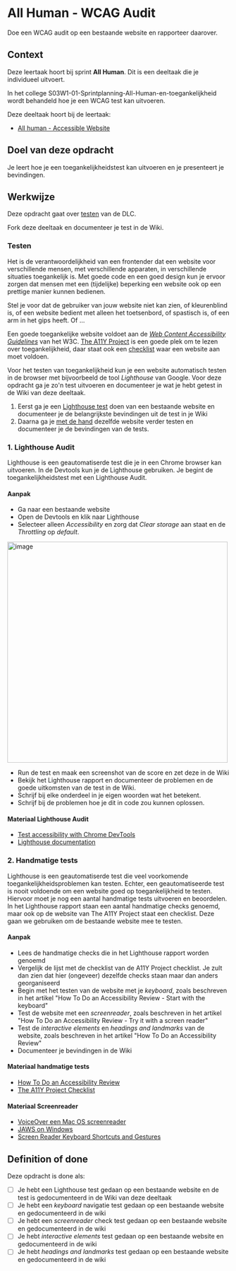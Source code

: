 # All Human - WCAG Audit

Doe een WCAG audit op een bestaande website en rapporteer daarover.

## Context

Deze leertaak hoort bij sprint **All Human**. Dit is een deeltaak die je individueel uitvoert.

In het college S03W1-01-Sprintplanning-All-Human-en-toegankelijkheid wordt behandeld hoe je een WCAG test kan uitvoeren.

Deze deeltaak hoort bij de leertaak:
- [All human - Accessible Website](https://github.com/fdnd-task/all-human-accessible-website)

## Doel van deze opdracht

Je leert hoe je een toegankelijkheidstest kan uitvoeren en je presenteert je bevindingen.

## Werkwijze
Deze opdracht gaat over [testen](#testen) van de DLC.

Fork deze deeltaak en documenteer je test in de Wiki.

### Testen
<!-- *In de testfase test je of een website goed werkt.* -->

Het is de verantwoordelijkheid van een frontender dat een website voor verschillende mensen, met verschillende apparaten, in verschillende situaties toegankelijk is. Met goede code en een goed design kun je ervoor zorgen dat mensen met een (tijdelijke) beperking een website ook op een prettige manier kunnen bedienen. 

Stel je voor dat de gebruiker van jouw website niet kan zien, of kleurenblind is, of een website bedient met alleen het toetsenbord, of spastisch is, of een arm in het gips heeft. Of ... 

Een goede toegankelijke website voldoet aan de _[Web Content Accessibility Guidelines](https://www.w3.org/TR/WCAG22/)_ van het W3C. [The A11Y Project](https://www.a11yproject.com) is een goede plek om te lezen over toegankelijkheid, daar staat ook een [checklist](https://www.a11yproject.com/checklist/) waar een website aan moet voldoen. 

Voor het testen van toegankelijkheid kun je een website automatisch testen in de browser met bijvoorbeeld de tool _Lighthouse_ van Google. Voor deze opdracht ga je zo'n test uitvoeren en documenteer je wat je hebt getest in de Wiki van deze deeltaak.

1. Eerst ga je een [Lighthouse test](#1-lighthouse-audit) doen van een bestaande website en documenteer je de belangrijkste bevindingen uit de test in je Wiki
2. Daarna ga je [met de hand](#2-handmatige-tests) dezelfde website verder testen en documenteer je de bevindingen van de tests.

### 1. Lighthouse Audit

Lighthouse is een geautomatiserde test die je in een Chrome browser kan uitvoeren. In de Devtools kun je de Lighthouse gebruiken. Je begint de toegankelijkheidstest met een Lighthouse Audit.  
#### Aanpak

- Ga naar een bestaande website
- Open de Devtools en klik naar Lighthouse
- Selecteer alleen _Accessibility_ en zorg dat _Clear storage_ aan staat en de _Throttling_ op _default_. 
<img width="500" alt="image" src="https://user-images.githubusercontent.com/1391509/195625978-c079cbb8-35d0-4bf3-a381-7a74aa24ebb3.png">

- Run de test en maak een screenshot van de score en zet deze in de Wiki
- Bekijk het Lighthouse rapport en documenteer de problemen en de goede uitkomsten van de test in de Wiki. 
- Schrijf bij elke onderdeel in je eigen woorden wat het betekent. 
- Schrijf bij de problemen hoe je dit in code zou kunnen oplossen.

#### Materiaal Lighthouse Audit

 - [Test accessibility with Chrome DevTools](https://www.youtube.com/watch?v=b0Q5Zp_yKaU)
 - [Lighthouse documentation](https://developer.chrome.com/docs/lighthouse/accessibility/)

### 2. Handmatige tests

Lighthouse is een geautomatiserde test die veel voorkomende toegankelijkheidsproblemen kan testen. Echter, een geautomatiseerde test is nooit voldoende om een website goed op toegankelijkheid te testen. Hiervoor moet je nog een aantal handmatige tests uitvoeren en beoordelen. In het Lighthouse rapport staan een aantal handmatige checks genoemd, maar ook op de website van The A11Y Project staat een checklist. Deze gaan we gebruiken om de bestaande website mee te testen.

#### Aanpak

- Lees de handmatige checks die in het Lighthouse rapport worden genoemd
- Vergelijk de lijst met de checklist van de A11Y Project checklist. Je zult dan zien dat hier (ongeveer) dezelfde checks staan maar dan anders georganiseerd
- Begin met het testen van de website met je _keyboard_, zoals beschreven in het artikel "How To Do an Accessibility Review - Start with the keyboard"
- Test de website met een _screenreader_, zoals beschreven in het artikel "How To Do an Accessibility Review - Try it with a screen reader"
- Test de _interactive elements_ en _headings and landmarks_ van de website, zoals beschreven in het artikel "How To Do an Accessibility Review"
- Documenteer je bevindingen in de Wiki

#### Materiaal handmatige tests

- [How To Do an Accessibility Review](https://web.dev/how-to-review/)
- [The A11Y Project Checklist](https://www.a11yproject.com/checklist/)

#### Materiaal Screenreader
 - [VoiceOver een Mac OS screenreader](https://webaim.org/articles/voiceover/)
 - [JAWS on Windows](https://downloads.sensotec.be/Jaws/Sneltoetsen-JAWS2018.pdf)
 - [Screen Reader Keyboard Shortcuts and Gestures](https://dequeuniversity.com/screenreaders/)

## Definition of done

Deze opdracht is done als:

- [ ] Je hebt een Lighthouse test gedaan op een bestaande website en de test is gedocumenteerd in de Wiki van deze deeltaak
- [ ] Je hebt een _keyboard_ navigatie test gedaan op een bestaande website en gedocumenteerd in de wiki
- [ ] Je hebt een _screenreader_ check test gedaan op een bestaande website en gedocumenteerd in de wiki
- [ ] Je hebt _interactive elements_ test gedaan op een bestaande website en gedocumenteerd in de wiki
- [ ] Je hebt _headings and landmarks_ test gedaan op een bestaande website en gedocumenteerd in de wiki
